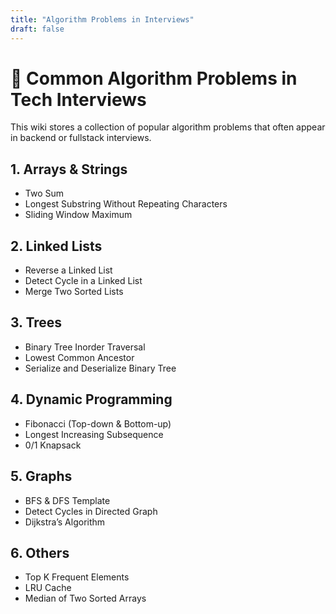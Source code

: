 ```yaml
---
title: "Algorithm Problems in Interviews"
draft: false
---
```


# 🔢 Common Algorithm Problems in Tech Interviews

This wiki stores a collection of popular algorithm problems that often appear in backend or fullstack interviews.

## 1. Arrays & Strings

- Two Sum
- Longest Substring Without Repeating Characters
- Sliding Window Maximum

## 2. Linked Lists

- Reverse a Linked List
- Detect Cycle in a Linked List
- Merge Two Sorted Lists

## 3. Trees

- Binary Tree Inorder Traversal
- Lowest Common Ancestor
- Serialize and Deserialize Binary Tree

## 4. Dynamic Programming

- Fibonacci (Top-down & Bottom-up)
- Longest Increasing Subsequence
- 0/1 Knapsack

## 5. Graphs

- BFS & DFS Template
- Detect Cycles in Directed Graph
- Dijkstra’s Algorithm

## 6. Others

- Top K Frequent Elements
- LRU Cache
- Median of Two Sorted Arrays

<!-- Add your notes, solutions, and patterns here -->
